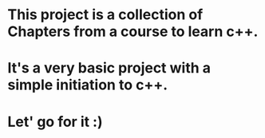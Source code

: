 # This project is a collection of Chapters from a course to learn c++.
# It's a very basic project with a simple initiation to c++.
# Let' go for it :)